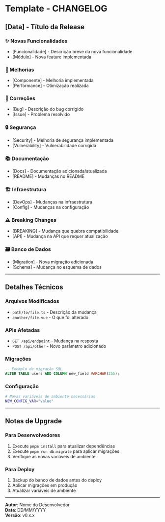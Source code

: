 # Template - CHANGELOG

## [Data] - Título da Release

### ✨ Novas Funcionalidades
- [Funcionalidade] - Descrição breve da nova funcionalidade
- [Módulo] - Nova feature implementada

### 🔧 Melhorias
- [Componente] - Melhoria implementada
- [Performance] - Otimização realizada

### 🐛 Correções
- [Bug] - Descrição do bug corrigido
- [Issue] - Problema resolvido

### 🔒 Segurança
- [Security] - Melhoria de segurança implementada
- [Vulnerability] - Vulnerabilidade corrigida

### 📚 Documentação
- [Docs] - Documentação adicionada/atualizada
- [README] - Mudanças no README

### 🏗️ Infraestrutura
- [DevOps] - Mudanças na infraestrutura
- [Config] - Mudanças na configuração

### ⚠️ Breaking Changes
- [BREAKING] - Mudança que quebra compatibilidade
- [API] - Mudança na API que requer atualização

### 🗃️ Banco de Dados
- [Migration] - Nova migração adicionada
- [Schema] - Mudança no esquema de dados

---

## Detalhes Técnicos

### Arquivos Modificados
- `path/to/file.ts` - Descrição da mudança
- `another/file.vue` - O que foi alterado

### APIs Afetadas
- `GET /api/endpoint` - Mudança na resposta
- `POST /api/other` - Novo parâmetro adicionado

### Migrações
```sql
-- Exemplo de migração SQL
ALTER TABLE users ADD COLUMN new_field VARCHAR(255);
```

### Configuração
```bash
# Novas variáveis de ambiente necessárias
NEW_CONFIG_VAR="value"
```

---

## Notas de Upgrade

### Para Desenvolvedores
1. Execute `pnpm install` para atualizar dependências
2. Execute `pnpm run db:migrate` para aplicar migrações
3. Verifique as novas variáveis de ambiente

### Para Deploy
1. Backup do banco de dados antes do deploy
2. Aplicar migrações em produção
3. Atualizar variáveis de ambiente

---

**Autor**: Nome do Desenvolvedor  
**Data**: DD/MM/YYYY  
**Versão**: v0.x.x